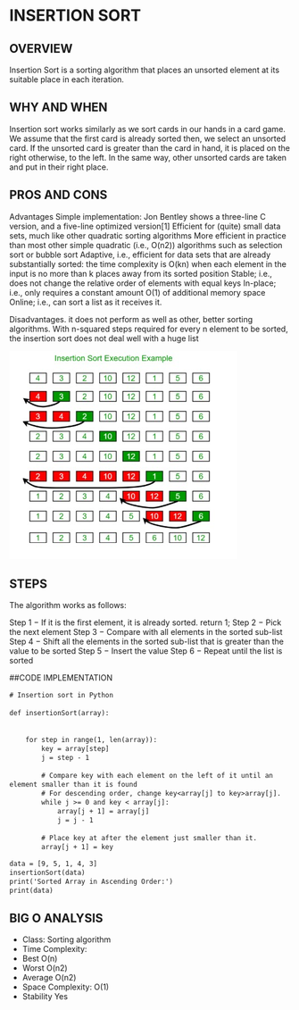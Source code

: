 # INSERTION SORT
## OVERVIEW
Insertion Sort is a sorting algorithm that places an unsorted element at its suitable place in each iteration.

## WHY AND WHEN
Insertion sort works similarly as we sort cards in our hands in a card game. We assume that the first card is already sorted then, we select an unsorted card. If the unsorted card is greater than the card in hand, it is placed on the right otherwise, to the left. In the same way, other unsorted cards are taken and put in their right place.

## PROS AND CONS
Advantages 
Simple implementation: Jon Bentley shows a three-line C version, and a five-line optimized version[1]
Efficient for (quite) small data sets, much like other quadratic sorting algorithms
More efficient in practice than most other simple quadratic (i.e., O(n2)) algorithms such as selection sort or bubble sort
Adaptive, i.e., efficient for data sets that are already substantially sorted: the time complexity is O(kn) when each element in the input is no more than k places away from its sorted position
Stable; i.e., does not change the relative order of elements with equal keys
In-place; i.e., only requires a constant amount O(1) of additional memory space
Online; i.e., can sort a list as it receives it.

Disadvantages.
it does not perform as well as other, better sorting algorithms. With n-squared steps required for every n element to be sorted, the insertion sort does not deal well with a huge list

![Alt Text](https://github.com/iamAkolab/ninja_dojo/blob/main/AlgorithmDS_Clan/25_Algorithm/img/Insertion%20Search.jpg)

## STEPS
The algorithm works as follows:

Step 1 − If it is the first element, it is already sorted. return 1;
Step 2 − Pick the next element
Step 3 − Compare with all elements in the sorted sub-list
Step 4 − Shift all the elements in the sorted sub-list that is greater than the value to be sorted
Step 5 − Insert the value
Step 6 − Repeat until the list is sorted

##CODE IMPLEMENTATION
```
# Insertion sort in Python

def insertionSort(array):


    for step in range(1, len(array)):
        key = array[step]
        j = step - 1
        
        # Compare key with each element on the left of it until an element smaller than it is found
        # For descending order, change key<array[j] to key>array[j].        
        while j >= 0 and key < array[j]:
            array[j + 1] = array[j]
            j = j - 1
        
        # Place key at after the element just smaller than it.
        array[j + 1] = key
```

```
data = [9, 5, 1, 4, 3]
insertionSort(data)
print('Sorted Array in Ascending Order:')
print(data)
```


## BIG O ANALYSIS
* Class:	Sorting algorithm
* Time Complexity:	 
* Best	O(n)
* Worst	O(n2)
* Average	O(n2)
* Space Complexity:	O(1)
* Stability     Yes 
